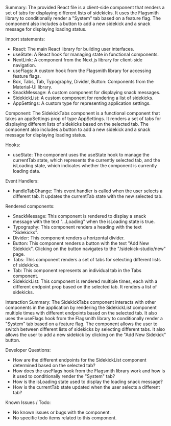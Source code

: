 Summary:
The provided React file is a client-side component that renders a set of tabs for displaying different lists of sidekicks. It uses the Flagsmith library to conditionally render a "System" tab based on a feature flag. The component also includes a button to add a new sidekick and a snack message for displaying loading status.

Import statements:
- React: The main React library for building user interfaces.
- useState: A React hook for managing state in functional components.
- NextLink: A component from the Next.js library for client-side navigation.
- useFlags: A custom hook from the Flagsmith library for accessing feature flags.
- Box, Tabs, Tab, Typography, Divider, Button: Components from the Material-UI library.
- SnackMessage: A custom component for displaying snack messages.
- SidekickList: A custom component for rendering a list of sidekicks.
- AppSettings: A custom type for representing application settings.

Component:
The SidekickTabs component is a functional component that takes an appSettings prop of type AppSettings. It renders a set of tabs for displaying different lists of sidekicks based on the selected tab. The component also includes a button to add a new sidekick and a snack message for displaying loading status.

Hooks:
- useState: The component uses the useState hook to manage the currentTab state, which represents the currently selected tab, and the isLoading state, which indicates whether the component is currently loading data.

Event Handlers:
- handleTabChange: This event handler is called when the user selects a different tab. It updates the currentTab state with the new selected tab.

Rendered components:
- SnackMessage: This component is rendered to display a snack message with the text "...Loading" when the isLoading state is true.
- Typography: This component renders a heading with the text "Sidekicks".
- Divider: This component renders a horizontal divider.
- Button: This component renders a button with the text "Add New Sidekick". Clicking on the button navigates to the "/sidekick-studio/new" page.
- Tabs: This component renders a set of tabs for selecting different lists of sidekicks.
- Tab: This component represents an individual tab in the Tabs component.
- SidekickList: This component is rendered multiple times, each with a different endpoint prop based on the selected tab. It renders a list of sidekicks.

Interaction Summary:
The SidekickTabs component interacts with other components in the application by rendering the SidekickList component multiple times with different endpoints based on the selected tab. It also uses the useFlags hook from the Flagsmith library to conditionally render a "System" tab based on a feature flag. The component allows the user to switch between different lists of sidekicks by selecting different tabs. It also allows the user to add a new sidekick by clicking on the "Add New Sidekick" button.

Developer Questions:
- How are the different endpoints for the SidekickList component determined based on the selected tab?
- How does the useFlags hook from the Flagsmith library work and how is it used to conditionally render the "System" tab?
- How is the isLoading state used to display the loading snack message?
- How is the currentTab state updated when the user selects a different tab?

Known Issues / Todo:
- No known issues or bugs with the component.
- No specific todo items related to this component.